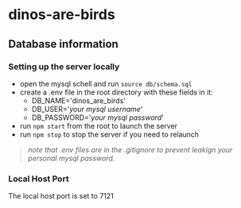 # dinos-are-birds

## Database information
### Setting up the server locally
  - open the mysql schell and run `source db/schema.sql`
  - create a .env file in the root directory with these fields in it:
    - DB_NAME='dinos_are_birds'
    - DB_USER='*your mysql username*'
    - DB_PASSWORD='*your mysql password*'
  - run `npm start` from the root to launch the server
  - run `npm stop` to stop the server if you need to relaunch
  > *note that .env files are in the .gitignore to prevent leakign your personal mysql password.*

### Local Host Port
The local host port is set to 7121
